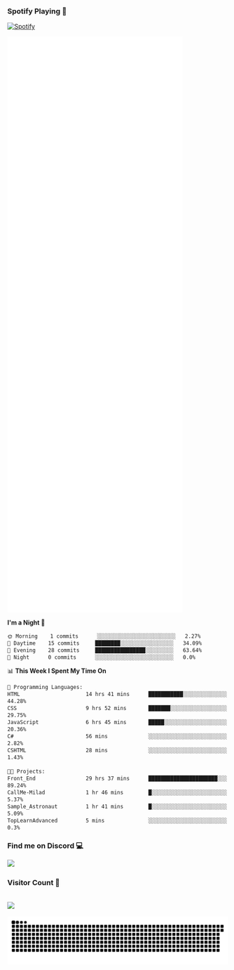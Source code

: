 ### Spotify Playing 🎵
[![Spotify](https://spotify-livestats-callme-milad.vercel.app/api/spotify)](https://open.spotify.com/user/314mrt6dxn5cqoxklh3thbwlr6by)

<img align="center" src="/github-metrics.svg" alt="Metrics" width="400">

<!--START_SECTION:waka-->
**I'm a Night 🦉** 

```text
🌞 Morning    1 commits      ░░░░░░░░░░░░░░░░░░░░░░░░░   2.27% 
🌆 Daytime    15 commits     ████████░░░░░░░░░░░░░░░░░   34.09% 
🌃 Evening    28 commits     ████████████████░░░░░░░░░   63.64% 
🌙 Night      0 commits      ░░░░░░░░░░░░░░░░░░░░░░░░░   0.0%

```


📊 **This Week I Spent My Time On** 

```text
💬 Programming Languages: 
HTML                     14 hrs 41 mins      ███████████░░░░░░░░░░░░░░   44.28% 
CSS                      9 hrs 52 mins       ███████░░░░░░░░░░░░░░░░░░   29.75% 
JavaScript               6 hrs 45 mins       █████░░░░░░░░░░░░░░░░░░░░   20.36% 
C#                       56 mins             ░░░░░░░░░░░░░░░░░░░░░░░░░   2.82% 
CSHTML                   28 mins             ░░░░░░░░░░░░░░░░░░░░░░░░░   1.43%

🐱‍💻 Projects: 
Front_End                29 hrs 37 mins      ██████████████████████░░░   89.24% 
CallMe-Milad             1 hr 46 mins        █░░░░░░░░░░░░░░░░░░░░░░░░   5.37% 
Sample_Astronaut         1 hr 41 mins        █░░░░░░░░░░░░░░░░░░░░░░░░   5.09% 
TopLearnAdvanced         5 mins              ░░░░░░░░░░░░░░░░░░░░░░░░░   0.3%

```


<!--END_SECTION:waka-->

### Find me on Discord 💻
<a href="https://discord.gg/t4DwTxa8KA" rel="nofollow"> 
  <img src="https://discord.c99.nl/widget/theme-3/977957889358573609.png" data-canonical-src="https://discord.c99.nl/widget/theme-3/977957889358573609.png" style="max-width: 100%;"></a>

### Visitor Count 🔢
<p align="left"> 
  <br>
  <img src="https://profile-counter.glitch.me/callme-devil/count.svg" />
</p>

<img src="https://github.com/callme-devil/callme-devil/blob/output/github-contribution-grid-snake.svg" alt="snake" style="max-width: 100%;">
